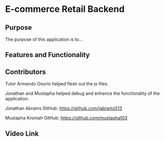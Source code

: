 # E-commerce Retail Backend

## Purpose

The purpose of this application is to...

## Features and Functionality

## Contributors

Tutor Armando Osorio helped flesh out the js files.

Jonathan and Mustapha helped debug and enhance the functionality of the application.

Jonathan Abrams
GitHub: https://github.com/jabrams513

Mustapha Kromah
GitHub: https://github.com/mustapha103

## Video Link